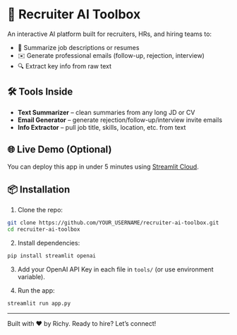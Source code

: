 # 🚀 Recruiter AI Toolbox

An interactive AI platform built for recruiters, HRs, and hiring teams to:
- 📄 Summarize job descriptions or resumes
- ✉️ Generate professional emails (follow-up, rejection, interview)
- 🔍 Extract key info from raw text

## 🛠 Tools Inside

- **Text Summarizer** – clean summaries from any long JD or CV
- **Email Generator** – generate rejection/follow-up/interview invite emails
- **Info Extractor** – pull job title, skills, location, etc. from text

## 🌐 Live Demo (Optional)
You can deploy this app in under 5 minutes using [Streamlit Cloud](https://streamlit.io/cloud).

## 📦 Installation

1. Clone the repo:
```bash
git clone https://github.com/YOUR_USERNAME/recruiter-ai-toolbox.git
cd recruiter-ai-toolbox
```

2. Install dependencies:
```bash
pip install streamlit openai
```

3. Add your OpenAI API Key in each file in `tools/` (or use environment variable).

4. Run the app:
```bash
streamlit run app.py
```

---

Built with ❤️ by Richy. Ready to hire? Let’s connect!
